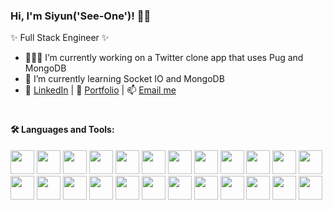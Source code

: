 ### Hi, I'm Siyun('See-One')! 👋🏼

✨ Full Stack Engineer ✨

- 👩🏻‍💻 I’m currently working on a Twitter clone app that uses Pug and MongoDB
- 🌱 I’m currently learning Socket IO and MongoDB
- 🔗 [LinkedIn](https://linkedin.com/in/siyunfeng/) | 🌻 [Portfolio](https://siyunfeng.vercel.app/) | 📫 [Email me](mailto:siyunf21@gmail.com)

#

<html>
  <h4>🛠️ Languages and Tools: </h4>
  <div>
    <img width=38px src="https://cdn.jsdelivr.net/gh/devicons/devicon/icons/nodejs/nodejs-original.svg" />
    <img width=38px src="https://cdn.jsdelivr.net/gh/devicons/devicon/icons/javascript/javascript-original.svg" />
    <img width=38px src="https://cdn.jsdelivr.net/gh/devicons/devicon/icons/typescript/typescript-original.svg" />
    <img width=38px src="https://cdn.jsdelivr.net/gh/devicons/devicon/icons/react/react-original.svg" />
    <img width=38px src="https://cdn.jsdelivr.net/gh/devicons/devicon/icons/redux/redux-original.svg" />
    <img width=38px src="https://camo.githubusercontent.com/b781e4e3cb62aea137020cdcffd9bcebc1a28ad24131af05515c3cb4dfc20fe5/68747470733a2f2f69322e77702e636f6d2f7777772e6d656d656e746f746563682e696e2f6173736574732f696d616765732f69636f6e732f657870726573732e706e67" />
    <img width=38px src="https://cdn.jsdelivr.net/gh/devicons/devicon/icons/mongodb/mongodb-original.svg" />
    <img width=38px src="https://cdn.jsdelivr.net/gh/devicons/devicon/icons/html5/html5-original.svg" />
    <img width=38px src="https://cdn.jsdelivr.net/gh/devicons/devicon/icons/css3/css3-original.svg" />
    <img width=38px src="https://www.drupal.org/files/project-images/nextjs-icon-dark-background.png" />
    <img width=38px src="https://cdn.jsdelivr.net/gh/devicons/devicon/icons/jquery/jquery-original.svg" />
    <img width=38px src="https://cdn.jsdelivr.net/gh/devicons/devicon/icons/postgresql/postgresql-original.svg" />
    <img width=38px src="https://cdn.jsdelivr.net/gh/devicons/devicon/icons/sequelize/sequelize-original.svg" />
    <img width=38px src="https://cdn.jsdelivr.net/gh/devicons/devicon/icons/graphql/graphql-plain.svg" />
    <img width=38px src="https://socket.io/images/logo.svg" />
    <img width=38px src="https://cdn.jsdelivr.net/gh/devicons/devicon/icons/webpack/webpack-original.svg" />
    <img width=38px src="https://cdn.jsdelivr.net/gh/devicons/devicon/icons/bootstrap/bootstrap-original.svg" />
    <img width=38px src="https://cdn.jsdelivr.net/gh/devicons/devicon/icons/materialui/materialui-original.svg" />
    <img width=38px src="https://cdn.jsdelivr.net/gh/devicons/devicon/icons/tailwindcss/tailwindcss-plain.svg" />
    <img width=38px src="https://cdn.jsdelivr.net/gh/devicons/devicon/icons/sass/sass-original.svg" />
    <img width=38px src="https://cdn.jsdelivr.net/gh/devicons/devicon/icons/jasmine/jasmine-plain-wordmark.svg" />
    <img width=38px src="https://cdn.jsdelivr.net/gh/devicons/devicon/icons/mocha/mocha-plain.svg" />
    <img width=38px src="https://cdn.jsdelivr.net/gh/devicons/devicon/icons/git/git-original.svg" />
    <img width=38px src="https://ouch-cdn2.icons8.com/oeyaAzczXM6Q5AXA-fTKykG6FqokVjWJclAWTLLh95M/rs:fit:256:256/czM6Ly9pY29uczgu/b3VjaC1wcm9kLmFz/c2V0cy9wbmcvNDEw/LzY2ZThhYzc1LTJh/ZjAtNDk4MC1hNThl/LWMwOWY0NWIyM2Mz/NS5wbmc.png" />
  </div>
</html>

          
          
          
<!--
**
- 💬 Ask me about ...
- 📫 How to reach me: ...
- 😄 Pronouns: ...
- ⚡ Fun fact: ...
-->
